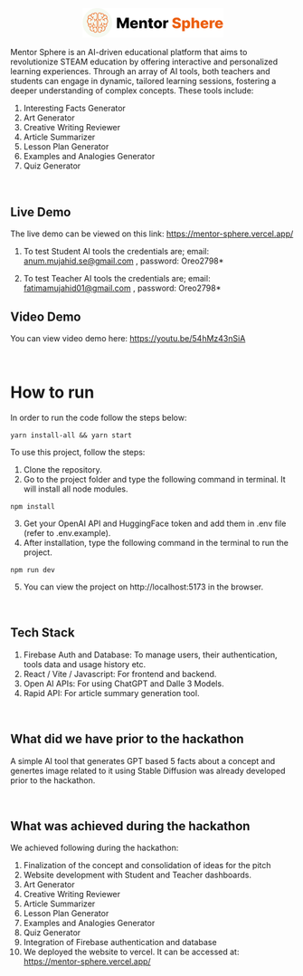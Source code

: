 <p align="center">
    <picture>
    <img width="250" alt="Plurality icon." src="https://raw.githubusercontent.com/Fatima-Mujahid/mentor-sphere/96d1a0569ef1099135dded24dfdbf364502035c0/src/assets/logo.svg">
    </picture>
</p>

Mentor Sphere is an AI-driven educational platform that aims to revolutionize STEAM education by offering interactive and personalized learning experiences. Through an array of AI tools, both teachers and students can engage in dynamic, tailored learning sessions, fostering a deeper understanding of complex concepts. These tools include:
1. Interesting Facts Generator
2. Art Generator
3. Creative Writing Reviewer
4. Article Summarizer
5. Lesson Plan Generator
6. Examples and Analogies Generator
7. Quiz Generator

<br />

## Live Demo

The live demo can be viewed on this link:
https://mentor-sphere.vercel.app/

1. To test Student AI tools the credentials are; email: anum.mujahid.se@gmail.com , password: Oreo2798*

2. To test Teacher AI tools the credentials are; email: fatimamujahid01@gmail.com , password: Oreo2798*

## Video Demo

You can view video demo here: https://youtu.be/54hMz43nSiA

<br/>

# How to run

In order to run the code follow the steps below:

```shell
yarn install-all && yarn start
```

To use this project, follow the steps:

1. Clone the repository.
2. Go to the project folder and type the following command in terminal. It will install all node modules.

```shell
npm install
```

3. Get your OpenAI API and HuggingFace token and add them in .env file (refer to .env.example).
4. After installation, type the following command in the terminal to run the project.

```shell
npm run dev
```

5. You can view the project on http://localhost:5173 in the browser.

<br/>

## Tech Stack

1. Firebase Auth and Database: To manage users, their authentication, tools data and usage history etc.
2. React / Vite / Javascript: For frontend and backend.
3. Open AI APIs: For using ChatGPT and Dalle 3 Models.
4. Rapid API: For article summary generation tool.

<br/>

## What did we have prior to the hackathon

A simple AI tool that generates GPT based 5 facts about a concept and genertes image related to it using Stable Diffusion was already developed prior to the hackathon.

<br/>

## What was achieved during the hackathon

We achieved following during the hackathon:

1. Finalization of the concept and consolidation of ideas for the pitch
2. Website development with Student and Teacher dashboards.
3. Art Generator
4. Creative Writing Reviewer
5. Article Summarizer
6. Lesson Plan Generator
7. Examples and Analogies Generator
8. Quiz Generator
5. Integration of Firebase authentication and database
9. We deployed the website to vercel. It can be accessed at: https://mentor-sphere.vercel.app/ 